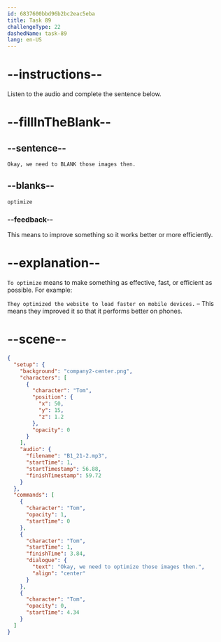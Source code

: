 ```yaml
---
id: 6837600bbd96b2bc2eac5eba
title: Task 89
challengeType: 22
dashedName: task-89
lang: en-US
---
```


<!-- (Audio) Tom: Okay, we need to optimize those images then. -->

# --instructions--

Listen to the audio and complete the sentence below.

# --fillInTheBlank--

## --sentence--

`Okay, we need to BLANK those images then.`

## --blanks--

`optimize`

### --feedback--

This means to improve something so it works better or more efficiently.

# --explanation--

`To optimize` means to make something as effective, fast, or efficient as possible. For example:

`They optimized the website to load faster on mobile devices.` – This means they improved it so that it performs better on phones.

# --scene--

```json
{
  "setup": {
    "background": "company2-center.png",
    "characters": [
      {
        "character": "Tom",
        "position": {
          "x": 50,
          "y": 15,
          "z": 1.2
        },
        "opacity": 0
      }
    ],
    "audio": {
      "filename": "B1_21-2.mp3",
      "startTime": 1,
      "startTimestamp": 56.88,
      "finishTimestamp": 59.72
    }
  },
  "commands": [
    {
      "character": "Tom",
      "opacity": 1,
      "startTime": 0
    },
    {
      "character": "Tom",
      "startTime": 1,
      "finishTime": 3.84,
      "dialogue": {
        "text": "Okay, we need to optimize those images then.",
        "align": "center"
      }
    },
    {
      "character": "Tom",
      "opacity": 0,
      "startTime": 4.34
    }
  ]
}
```
